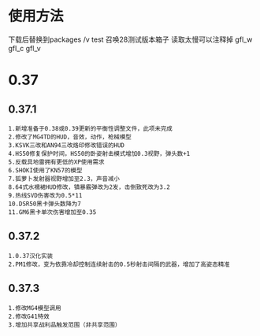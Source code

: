 # 使用方法
下载后替换到packages /v test 召唤28测试版本箱子 读取太慢可以注释掉 gfl_w gfl_c gfl_v


# 0.37

## 0.37.1
	1.新增准备于0.38或0.39更新的平衡性调整文件，此项未完成
	2.修改了MG4TD的HUD，音效，动作，枪械模型
	3.KSVK三改和AN94三改烙印修改错误的HUD
	4.HS50修复保护时间，HS50的卧姿射击模式增加0.3视野，弹头数+1
	5.反载具地雷拥有更低的XP使用需求
	6.SHOKI使用了KN57的模型
	7.狐萝卜发射器视野增加至2.3，声音减小
	8.64式水襦裙HUD修改，镇暴霰弹改为2发，击倒致死改为3.2
	9.热线SVD伤害改为0.5*11
	10.DSR50黑卡弹头数降为7
	11.GM6黑卡单次伤害增加至0.35

## 0.37.2
	1.0.37汉化实装
	2.PM1修改，变为依靠冷却控制连续射击的0.5秒射击间隔的武器，增加了高姿态精准
	
## 0.37.3
	1.修改MG4模型调用
	2.修改G41特效
	3.增加共享战利品触发范围（非共享范围）